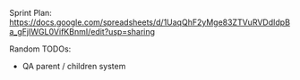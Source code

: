 Sprint Plan:
https://docs.google.com/spreadsheets/d/1UaqQhF2yMge83ZTVuRVDdIdpBa_gFjIWGL0VifKBnmI/edit?usp=sharing

Random TODOs:
- QA parent / children system 
